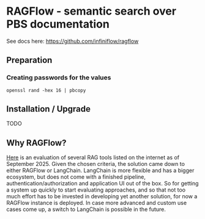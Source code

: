 # RAGFlow - semantic search over PBS documentation

See docs here: https://github.com/infiniflow/ragflow

## Preparation

### Creating passwords for the values

```shell
openssl rand -hex 16 | pbcopy
```

## Installation / Upgrade

TODO

## Why RAGFlow?

[Here](./pbs-rag-comparison.ods) is an evaluation of several RAG tools listed on the internet as of September 2025. Given the chosen criteria, the solution came down to either RAGFlow or LangChain. LangChain is more flexible and has a bigger ecosystem, but does not come with a finished pipeline, authentication/authorization and application UI out of the box. So for getting a system up quickly to start evaluating approaches, and so that not too much effort has to be invested in developing yet another solution, for now a RAGFlow instance is deployed. In case more advanced and custom use cases come up, a switch to LangChain is possible in the future.
